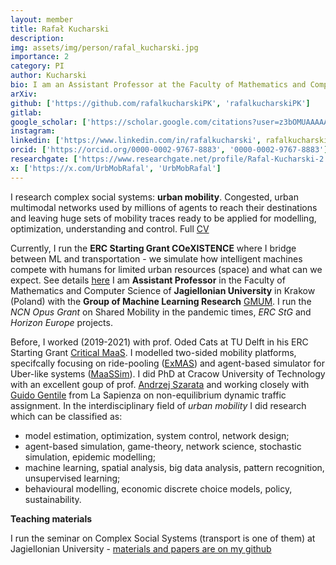 ```yaml
---
layout: member
title: Rafał Kucharski
description: 
img: assets/img/person/rafal_kucharski.jpg
importance: 2
category: PI
author: Kucharski
bio: I am an Assistant Professor at the Faculty of Mathematics and Computer Science of Jagiellonian University in Krakow (Poland) with the Group of Machine Learning Research GMUM. I run the ERC Starting Grant COeXISTENCE where I bridge between ML and transportation - we simulate how intelligent machines compete with humans for limited urban resources (space) and what can we expect as well as the NCN Opus Grant on Shared Mobility in the pandemic times. I am also involved in Horizon Europe project, SUM.
arXiv:
github: ['https://github.com/rafalkucharskiPK', 'rafalkucharskiPK']
gitlab:
google_scholar: ['https://scholar.google.com/citations?user=z3bOMUAAAAAJ', 'google-scholar']
instagram:
linkedin: ['https://www.linkedin.com/in/rafalkucharski', rafalkucharski]
orcid: ['https://orcid.org/0000-0002-9767-8883', '0000-0002-9767-8883']
researchgate: ['https://www.researchgate.net/profile/Rafal-Kucharski-2', 'Rafal-Kucharski-2']
x: ['https://x.com/UrbMobRafal', 'UrbMobRafal']
---
```


I research complex social systems: **urban mobility**. Congested, urban multimodal networks used by millions of agents to reach their destinations and leaving huge sets of mobility traces ready to be applied for modelling, optimization, understanding and control. Full [CV](/assets/pdf/cv_eng_2022.pdf)

Currently, I run the **ERC Starting Grant COeXISTENCE** where I bridge between ML and transportation - we simulate how intelligent machines compete with humans for limited urban resources (space) and what can we expect. See details [here](https://rafalkucharskipk.github.io/COeXISTENCE/)
I am **Assistant Professor** in the Faculty of Mathematics and Computer Science of **Jagiellonian University** in Krakow (Poland) with the **Group of Machine Learning Research** [GMUM](http://www.gmum.net). I run the *NCN Opus Grant* on Shared Mobility in the pandemic times, *ERC StG* and *Horizon Europe* projects.

Before, I worked (2019-2021) with prof. Oded Cats at TU Delft in his ERC Starting Grant [Critical MaaS](https://www.tudelft.nl/citg/over-faculteit/afdelingen/transport-planning/labs/smart-public-transport-lab/criticalmaas). I modelled two-sided mobility platforms, specifcally focusing on ride-pooling ([ExMAS](https://github.com/RafalKucharskiPK/ExMAS)) and agent-based simulator for Uber-like systems ([MaaSSim](https://github.com/RafalKucharskiPK/MaaSSim)). I did PhD at Cracow University of Technology with an excellent goup of prof. [Andrzej Szarata](http://www.kst.pk.edu.pl/) and working closely with [Guido Gentile](https://www.dicea.uniroma1.it/users/guidogentileuniroma1it) from La Sapienza on non-equilibrium dynamic traffic assignment. In the interdisciplinary field of _urban mobility_ I did research which can be classified as: 
* model estimation, optimization, system control, network design;
* agent-based simulation, game-theory, network science, stochastic simulation, epidemic modelling;
* machine learning, spatial analysis, big data analysis, pattern recognition, unsupervised learning;
* behavioural modelling, economic discrete choice models, policy, sustainability.

**Teaching materials**

I run the seminar on Complex Social Systems (transport is one of them) at Jagiellonian University - [materials and papers are on my github](https://github.com/RafalKucharskiPK/ComplexSocialSystemsCourse/blob/main/Course.ipynb)



